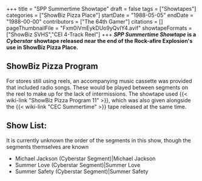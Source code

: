 +++
title = "SPP Summertime Showtape"
draft = false
tags = ["Showtapes"]
categories = ["ShowBiz Pizza Place"]
startDate = "1988-05-05"
endDate = "1988-00-00"
contributors = ["The 64th Gamer"]
citations = []
pageThumbnailFile = "Fxm0iVmEykDUo9yQvIY4.avif"
showtapeFormats = ["ShowBiz SVHS","CEI 4-Track Reel"]
+++
***SPP Summertime Showtape* is a *Cyberstar* showtape released near the end of the Rock-afire Explosion's use in ShowBiz Pizza Place.**

## ShowBiz Pizza Program

For stores still using reels, an accompanying music cassette was provided that included radio songs. These would be played between segments on the reel to make up for the lack of intermissions.
The showtape used {{< wiki-link "ShowBiz Pizza Program 11" >}}, which was also given alongside the {{< wiki-link "CEC Summertime" >}} tape released at the same time.

## Show List:

It is currently unknown the order of the segments in this show, though the segments themselves are known

- Michael Jackson (Cyberstar Segment)|Michael Jackson
- Summer Love (Cyberstar Segment)|Summer Love
- Summer Safety (Cyberstar Segment)|Summer Safety
